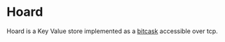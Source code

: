 # Hoard

Hoard is a Key Value store implemented as a [bitcask](https://riak.com/assets/bitcask-intro.pdf) accessible over tcp.
